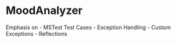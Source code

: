 # MoodAnalyzer
Emphasis on - MSTest Test Cases - Exception Handling - Custom Exceptions - Reflections
